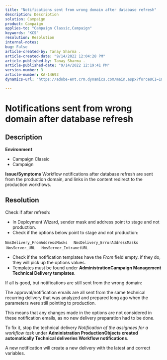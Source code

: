 ```yaml
---
title: "Notifications sent from wrong domain after database refresh"
description: Description
solution: Campaign
product: Campaign
applies-to: "Campaign Classic,Campaign"
keywords: "KCS"
resolution: Resolution
internal-notes: 
bug: False
article-created-by: Tanay Sharma .
article-created-date: "9/14/2022 12:04:28 PM"
article-published-by: Tanay Sharma .
article-published-date: "9/14/2022 12:19:41 PM"
version-number: 3
article-number: KA-14693
dynamics-url: "https://adobe-ent.crm.dynamics.com/main.aspx?forceUCI=1&pagetype=entityrecord&etn=knowledgearticle&id=a95eeb5e-2534-ed11-9db1-002248086735"

---
```

# Notifications sent from wrong domain after database refresh

## Description

<b>Environment</b>
- Campaign Classic
- Campaign



<b>Issue/Symptoms</b>
Workflow notifications after database refresh are sent from the production domain, and links in the content redirect to the production workflows.


## Resolution


Check if after refresh:

- In Deployment Wizard, sender mask and address point to stage and not production.
- Check if the options below point to stage and not production:


`NmsDelivery_FromAddressMasks`
    `NmsDelivery_ErrorAddressMasks`
    `NmsServer_URL`
    `NmsServer_IntranetURL`



- Check if the notification templates have the *From* field empty. if they do, they will pick up the options values.
- Templates must be found under <b>Administration</b><b>Campaign Management </b> <b>Technical Delivery templates</b>.




If all is good, but notifications are still sent from the wrong domain:

The approval/notification emails are all sent from the same technical recurring delivery that was analyzed and prepared long ago when the parameters were still pointing to production.

This means that any changes made in the options are not considered in these notification emails, as no new delivery preparation had to be done.

To fix it, stop the technical delivery *Notification of the assignees for a workflow task* under <b>Administration </b> <b>Production</b><b>Objects created automatically </b> <b>Technical deliveries </b> <b>Workflow notifications</b>.

A new notification will create a new delivery with the latest and correct variables.


